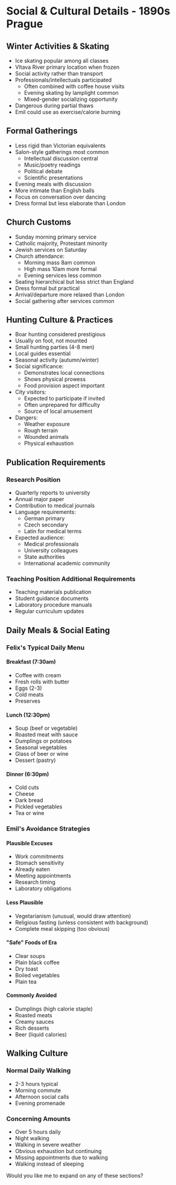 # Social & Cultural Details - 1890s Prague

## Winter Activities & Skating
- Ice skating popular among all classes
- Vltava River primary location when frozen
- Social activity rather than transport
- Professionals/intellectuals participated
  - Often combined with coffee house visits
  - Evening skating by lamplight common
  - Mixed-gender socializing opportunity
- Dangerous during partial thaws
- Emil could use as exercise/calorie burning

## Formal Gatherings
- Less rigid than Victorian equivalents
- Salon-style gatherings most common
  - Intellectual discussion central
  - Music/poetry readings
  - Political debate
  - Scientific presentations
- Evening meals with discussion
- More intimate than English balls
- Focus on conversation over dancing
- Dress formal but less elaborate than London

## Church Customs
- Sunday morning primary service
- Catholic majority, Protestant minority
- Jewish services on Saturday
- Church attendance:
  - Morning mass 8am common
  - High mass 10am more formal
  - Evening services less common
- Seating hierarchical but less strict than England
- Dress formal but practical
- Arrival/departure more relaxed than London
- Social gathering after services common

## Hunting Culture & Practices
- Boar hunting considered prestigious
- Usually on foot, not mounted
- Small hunting parties (4-8 men)
- Local guides essential
- Seasonal activity (autumn/winter)
- Social significance:
  - Demonstrates local connections
  - Shows physical prowess
  - Food provision aspect important
- City visitors:
  - Expected to participate if invited
  - Often unprepared for difficulty
  - Source of local amusement
- Dangers:
  - Weather exposure
  - Rough terrain
  - Wounded animals
  - Physical exhaustion

## Publication Requirements
### Research Position
- Quarterly reports to university
- Annual major paper
- Contribution to medical journals
- Language requirements:
  - German primary
  - Czech secondary
  - Latin for medical terms
- Expected audience:
  - Medical professionals
  - University colleagues
  - State authorities
  - International academic community

### Teaching Position Additional Requirements
- Teaching materials publication
- Student guidance documents
- Laboratory procedure manuals
- Regular curriculum updates

## Daily Meals & Social Eating

### Felix's Typical Daily Menu
#### Breakfast (7:30am)
- Coffee with cream
- Fresh rolls with butter
- Eggs (2-3)
- Cold meats
- Preserves

#### Lunch (12:30pm)
- Soup (beef or vegetable)
- Roasted meat with sauce
- Dumplings or potatoes
- Seasonal vegetables
- Glass of beer or wine
- Dessert (pastry)

#### Dinner (6:30pm)
- Cold cuts
- Cheese
- Dark bread
- Pickled vegetables
- Tea or wine

### Emil's Avoidance Strategies
#### Plausible Excuses
- Work commitments
- Stomach sensitivity
- Already eaten
- Meeting appointments
- Research timing
- Laboratory obligations

#### Less Plausible
- Vegetarianism (unusual, would draw attention)
- Religious fasting (unless consistent with background)
- Complete meal skipping (too obvious)

#### "Safe" Foods of Era
- Clear soups
- Plain black coffee
- Dry toast
- Boiled vegetables
- Plain tea

#### Commonly Avoided
- Dumplings (high calorie staple)
- Roasted meats
- Creamy sauces
- Rich desserts
- Beer (liquid calories)

## Walking Culture
### Normal Daily Walking
- 2-3 hours typical
- Morning commute
- Afternoon social calls
- Evening promenade

### Concerning Amounts
- Over 5 hours daily
- Night walking
- Walking in severe weather
- Obvious exhaustion but continuing
- Missing appointments due to walking
- Walking instead of sleeping

Would you like me to expand on any of these sections? 